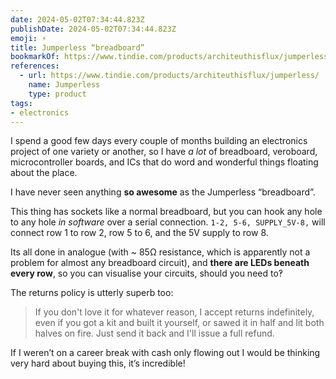 ```yaml
---
date: 2024-05-02T07:34:44.823Z
publishDate: 2024-05-02T07:34:44.823Z
emoji: ⚡️
title: Jumperless “breadboard”
bookmarkOf: https://www.tindie.com/products/architeuthisflux/jumperless/
references:
  - url: https://www.tindie.com/products/architeuthisflux/jumperless/
    name: Jumperless
    type: product
tags:
- electronics
---
```


I spend a good few days every couple of months building an electronics project of one variety or another, so I have _a lot_ of breadboard, veroboard, microcontroller boards, and ICs that do word and wonderful things floating about the place.

I have never seen anything **so awesome** as the Jumperless “breadboard”.

This thing has sockets like a normal breadboard, but you can hook any hole to any hole _in software_ over a serial connection. `1-2, 5-6, SUPPLY_5V-8,` will connect row 1 to row 2, row 5 to 6, and the 5V supply to row 8.

Its all done in analogue (with ~ 85Ω resistance, which is apparently not a problem for almost any breadboard circuit), and **there are LEDs beneath every row**, so you can visualise your circuits, should you need to‽

The returns policy is utterly superb too:

> If you don't love it for whatever reason, I accept returns indefinitely, even if you got a kit and built it yourself, or sawed it in half and lit both halves on fire. Just send it back and I'll issue a full refund.

If I weren’t on a career break with cash only flowing out I would be thinking very hard about buying this, it’s incredible!
